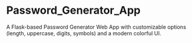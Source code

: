 # Password_Generator_App
A Flask-based Password Generator Web App with customizable options (length, uppercase, digits, symbols) and a modern colorful UI.
